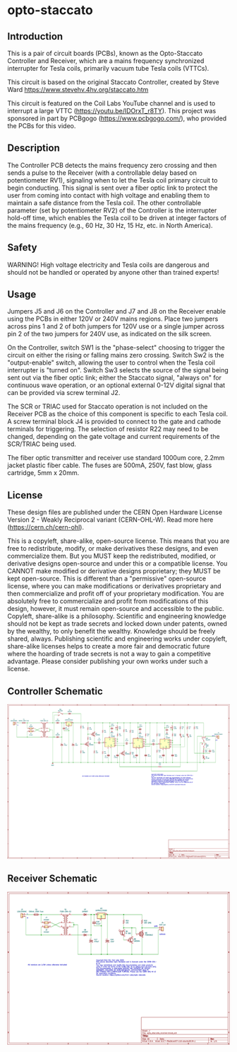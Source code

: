 # opto-staccato

## Introduction
This is a pair of circuit boards (PCBs), known as the Opto-Staccato Controller and Receiver, which are a mains frequency synchronized interrupter for Tesla coils, primarily vacuum tube Tesla coils (VTTCs).

This circuit is based on the original Staccato Controller, created by Steve Ward https://www.stevehv.4hv.org/staccato.htm

This circuit is featured on the Coil Labs YouTube channel and is used to interrupt a large VTTC (https://youtu.be/IDOrxT_r8TY). This project was sponsored in part by PCBgogo (https://www.pcbgogo.com/), who provided the PCBs for this video.

## Description

The Controller PCB detects the mains frequency zero crossing and then sends a pulse to the Receiver (with a controllable delay based on potentiometer RV1), signaling when to let the Tesla coil primary circuit to begin conducting. This signal is sent over a fiber optic link to protect the user from coming into contact with high voltage and enabling them to maintain a safe distance from the Tesla coil. The other controllable parameter (set by potentiometer RV2) of the Controller is the interrupter hold-off time, which enables the Tesla coil to be driven at integer factors of the mains frequency (e.g., 60 Hz, 30 Hz, 15 Hz, etc. in North America).

## Safety
WARNING! High voltage electricity and Tesla coils are dangerous and should not be handled or operated by anyone other than trained experts! 

## Usage
Jumpers J5 and J6 on the Controller and J7 and J8 on the Receiver enable using the PCBs in either 120V or 240V mains regions. Place two jumpers across pins 1 and 2 of both jumpers for 120V use or a single jumper across pin 2 of the two jumpers for 240V use, as indicated on the silk screen.

On the Controller, switch SW1 is the "phase-select" choosing to trigger the circuit on either the rising or falling mains zero crossing. Switch Sw2 is the "output-enable" switch, allowing the user to control when the Tesla coil interrupter is "turned on". Switch Sw3 selects the source of the signal being sent out via the fiber optic link; either the Staccato signal, "always on" for continuous wave operation, or an optional external 0-12V digital signal that can be provided via screw terminal J2.

The SCR or TRIAC used for Staccato operation is not included on the Receiver PCB as the choice of this component is specific to each Tesla coil. A screw terminal block J4 is provided to connect to the gate and cathode terminals for triggering. The selection of resistor R22 may need to be changed, depending on the gate voltage and current requirements of the SCR/TRIAC being used.

The fiber optic transmitter and receiver use standard 1000um core, 2.2mm jacket plastic fiber cable. The fuses are 500mA, 250V, fast blow, glass cartridge, 5mm x 20mm.

## License
These design files are published under the CERN Open Hardware License Version 2 - Weakly Reciprocal variant (CERN-OHL-W). Read more here (https://cern.ch/cern-ohl).

This is a copyleft, share-alike, open-source license. This means that you are free to redistribute, modify, or make derivatives these designs, and even commercialize them. But you MUST keep the redistributed, modified, or derivative designs open-source and under this or a compatible license. You CANNOT make modified or derivative designs proprietary; they MUST be kept open-source. This is different than a "permissive" open-source license, where you can make modifications or derivatives proprietary and then commercialize and profit off of your proprietary modification. You are absolutely free to commercialize and profit from modifications of this design, however, it must remain open-source and accessible to the public. Copyleft, share-alike is a philosophy. Scientific and engineering knowledge should not be kept as trade secrets and locked down under patents, owned by the wealthy, to only benefit the wealthy. Knowledge should be freely shared, always. Publishing scientific and engineering works under copyleft, share-alike licenses helps to create a more fair and democratic future where the hoarding of trade secrets is not a way to gain a competitive advantage. Please consider publishing your own works under such a license.

## Controller Schematic
![Controller Schematic](/opto_staccato_controller/opto_staccato_controller_schematic.jpg)

## Receiver Schematic
![Receiver Schematic](/opto_staccato_receiver/opto_staccato_receiver_schematic.jpg)
